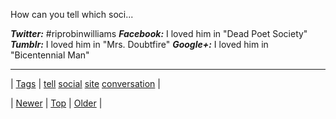 <!--
title: How can you tell which social site you are on?
date: 2020-06-28T15:27:00.367Z
tags: tell, social, site, conversation
-->


How can you tell which soci...

***Twitter:*** #riprobinwilliams ***Facebook:*** I loved him in "Dead Poet Society" ***Tumblr:*** I loved him in "Mrs. Doubtfire" ***Google+:*** I loved him in "Bicentennial Man"

<!--BOTTOM-POST-NAVIGATION-->
---

| [Tags](tags.md) | [tell](tag-tell.md) [social](tag-social.md) [site](tag-site.md) [conversation](tag-conversation.md) |

| [Newer](94483495857.md) | [Top](index.md) | [Older](94610690544.md) |